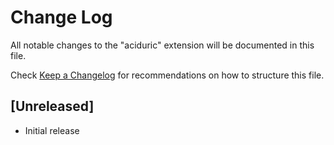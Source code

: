 # Change Log

All notable changes to the "aciduric" extension will be documented in this file.

Check [Keep a Changelog](http://keepachangelog.com/) for recommendations on how to structure this file.

## [Unreleased]

- Initial release
